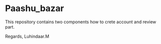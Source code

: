 # Paashu_bazar

This repository contains two components how to crete account and review part.

Regards,
Luhindaar.M
